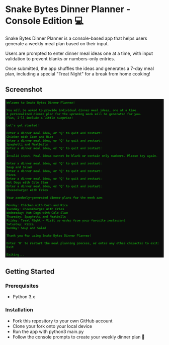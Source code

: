 # Snake Bytes Dinner Planner - Console Edition 💻

Snake Bytes Dinner Planner is a console-based app that helps users generate a weekly meal plan based on their input.

Users are prompted to enter dinner meal ideas one at a time, with input validation to prevent blanks or numbers-only entries. 

Once submitted, the app shuffles the ideas and generates a 7-day meal plan, including a special "Treat Night" for a break from home cooking!

## Screenshot

![](images/Snake_Bytes_Console_Screenshot.png)

## Getting Started

### Prerequisites
- Python 3.x

### Installation

- Fork this repository to your own GitHub account
- Clone your fork onto your local device
- Run the app with python3 main.py
- Follow the console prompts to create your weekly dinner plan 🍝